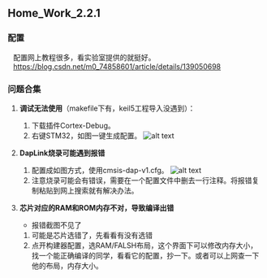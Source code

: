 ## Home_Work_2.2.1

### 配置

&ensp; 配置网上教程很多，看实验室提供的就挺好。  
&ensp; https://blog.csdn.net/m0_74858601/article/details/139050698

### 问题合集

1. **调试无法使用**（makefile下有，keil5工程导入没遇到）：  
   1. 下载插件Cortex-Debug。  
   2. 右键STM32，如图一键生成配置。
   ![alt text](https://img2023.cnblogs.com/blog/2963071/202409/2963071-20240922210443457-1224281162.png)

2. **DapLink烧录可能遇到报错**
   1. 配置成如图方式，使用cmsis-dap-v1.cfg。
   ![alt text](https://img2023.cnblogs.com/blog/2963071/202409/2963071-20240922184945791-179878973.png)
   2. 注意烧录可能会有错误，需要在一个配置文件中删去一行注释。将报错复制粘贴到网上搜索就有解决办法。   

3. **芯片对应的RAM和ROM内存不对，导致编译出错**
   * 报错截图不见了
   1. 可能是芯片选错了，先看看有没有选错
   2. 点开构建器配置，选RAM/FALSH布局，这个界面下可以修改内存大小，找一个能正确编译的同学，看看它的配置，抄一下。或者可以上网查一下他的布局，内存大小。
   